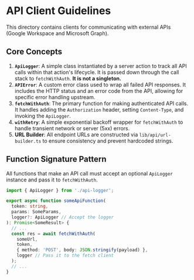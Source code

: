 # API Client Guidelines

This directory contains clients for communicating with external APIs (Google Workspace and Microsoft Graph).

## Core Concepts

1.  **`ApiLogger`**: A simple class instantiated by a server action to track all API calls within that action's lifecycle. It is passed down through the call stack to `fetchWithAuth`. **It is not a singleton.**
2.  **`APIError`**: A custom error class used to wrap all failed API responses. It includes the HTTP status and an error code from the API, allowing for specific error handling upstream.
3.  **`fetchWithAuth`**: The primary function for making authenticated API calls. It handles adding the `Authorization` header, setting `Content-Type`, and invoking the `ApiLogger`.
4.  **`withRetry`**: A simple exponential backoff wrapper for `fetchWithAuth` to handle transient network or server (5xx) errors.
5.  **URL Builder**: All endpoint URLs are constructed via `lib/api/url-builder.ts` to ensure consistency and prevent hardcoded strings.

## Function Signature Pattern

All functions that make an API call must accept an optional `ApiLogger` instance and pass it to `fetchWithAuth`.

```typescript
import { ApiLogger } from './api-logger';

export async function someApiFunction(
  token: string,
  params: SomeParams,
  logger?: ApiLogger // Accept the logger
): Promise<SomeResult> {
  // ...
  const res = await fetchWithAuth(
    someUrl,
    token,
    { method: 'POST', body: JSON.stringify(payload) },
    logger // Pass it to the fetch client
  );
  // ...
}
```
